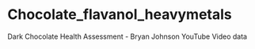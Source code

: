 # Chocolate_flavanol_heavymetals
Dark Chocolate Health Assessment - Bryan Johnson YouTube Video data
